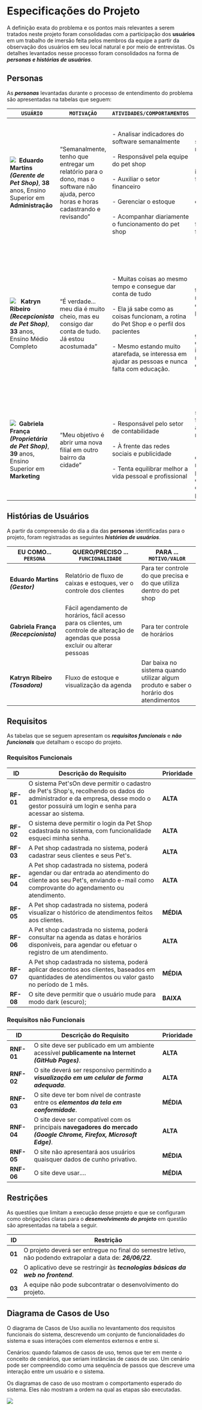 # Especificações do Projeto

A definição exata do problema e os pontos mais relevantes a serem tratados neste projeto foram consolidadas com a participação dos **usuários** em um trabalho de imersão feita pelos membros da equipe a partir da observação dos usuários em seu local natural e por meio de entrevistas. Os detalhes levantados nesse processo foram consolidados na forma de ***personas e histórias de usuários***.

## Personas

As ***personas*** levantadas durante o processo de entendimento do problema são apresentadas na tabelas que seguem:

| `USUÁRIO` |`MOTIVAÇÃO`| `ATIVIDADES/COMPORTAMENTOS` | ` NECESSIDADES ` |`FRUSTRAÇÕES`|
|----------------------|--------------------|--------------------|------------------------|------------------------|
| <Img src="https://user-images.githubusercontent.com/86859418/188523233-399be60d-ff74-4add-a147-0b14db9eb48c.jpeg">  **Eduardo Martins** ***(Gerente de Pet Shop)***, **38** anos,  Ensino Superior em **Administração** | “Semanalmente, tenho que entregar um relatório para o dono, mas o software não ajuda, perco horas e horas cadastrando e revisando” | - Analisar indicadores do software semanalmente<br/><br/>- Responsável pela equipe do pet shop<br/><br/>- Auxiliar o setor financeiro<br/><br/>- Gerenciar o estoque<br/><br/>- Acompanhar diariamente o funcionamento do pet shop|- Ações diárias sendo mostradas<br/><br/>-  Input de informação facilitado<br/><br/>- Dashboard claro e intuitivo<br/><br/>- Uma ferramenta de fácil utilização|- Tem problema para interpretar os dados<br/><br/>- Ainda utiliza planilhas para complementar<br/><br/>- Perder muito tempo com software<br/><br/>- Não sabe como engajar a equipe no software
| <Img src="https://user-images.githubusercontent.com/86859418/188523365-01f0e9f7-3c7e-48f6-9b65-a04099235bd0.jpeg">   **Katryn Ribeiro** ***(Recepcionista de Pet Shop)***, **33** anos, Ensino Médio Completo | “É verdade... meu dia é muito cheio, mas eu consigo dar conta de tudo. Já estou acostumada” |- Muitas coisas ao mesmo tempo e consegue dar conta de tudo<br/><br/>- Ela já sabe como as coisas funcionam, a rotina do Pet Shop e o perfil dos pacientes<br/><br/>- Mesmo estando muito atarefada, se interessa em ajudar as pessoas e nunca falta com educação.|- Executar suas tarefas de maneira mais eficiente possível<br/><br/>- Gerenciar uma grande quantidade de informações que recebe sem esquecer nada|- Executar manualmente muitas tarefas simples que poderiam ser automatizadas no software<br/><br/>- Enfrentar a resistência dos superiores para tornar digital alguns processos do Pet Shop<br/><br/>- Perder muito tempo com software
| <Img src="https://user-images.githubusercontent.com/86859418/188523328-57766bc3-08fa-49a7-83bb-161137f32401.jpeg">  **Gabriela França** ***(Proprietária de Pet Shop)***, **39** anos, Ensino Superior em **Marketing** | “Meu objetivo é abrir uma nova filial em outro bairro da cidade” |- Responsável pelo setor de contabilidade<br/><br/>- À frente das redes sociais e publicidade<br/><br/>- Tenta equilibrar melhor a vida pessoal e profissional |- Busca soluções que facilitem seu dia a dia como microempresária<br/><br/>- Possibilidade de enviar notificações para atuais clientes e divulgar promoções |- Aumento no número de clientes impactou em demora para retornar no WhatsApp e marcação de horários<br/><br/>- Dificuldade em fidelizar e atrair clientes 

## Histórias de Usuários
 
A partir da compreensão do dia a dia das **personas** identificadas para o projeto, foram registradas as seguintes ***histórias de usuários***. 

|EU COMO... `PERSONA`| QUERO/PRECISO ... `FUNCIONALIDADE` |PARA ... `MOTIVO/VALOR`                 |
|--------------------|------------------------------------|----------------------------------------|
|**Eduardo Martins** ***(Gestor)***|Relatório de fluxo de caixas e estoques, ver o controle dos clientes|Para ter controle do que precisa e do que utiliza dentro do pet shop|
|**Gabriela França** ***(Recepcionista)***|Fácil agendamento de horários, fácil acesso para os clientes, um controle de alteração de agendas que possa excluir ou alterar pessoas|Para ter controle de horários|
|**Katryn Ribeiro** ***(Tosadora)***|Fluxo de estoque e visualização da agenda|Dar baixa no sistema quando utilizar algum produto e saber o horário dos atendimentos|

## Requisitos

As tabelas que se seguem apresentam os ***requisitos funcionais*** e ***não funcionais*** que detalham o escopo do projeto.

### Requisitos Funcionais

|**ID**     | **Descrição do Requisito**  | **Prioridade** |
|-------|-----------------------------------------|----|
|**RF-01**|O sistema Pet'sOn deve permitir o cadastro de Pet's Shop's, recolhendo os dados do administrador e da empresa, desse modo o gestor possuirá um login e senha para acessar ao sistema.|**ALTA**| 
|**RF-02**|O sistema deve permitir o login da Pet Shop cadastrada no sistema, com funcionalidade esqueci minha senha. |**ALTA**| 
|**RF-03**|A Pet shop cadastrada no sistema, poderá cadastrar seus clientes e seus Pet's. |**ALTA**| 
|**RF-04**|A Pet shop cadastrada no sistema, poderá agendar ou dar entrada ao atendimento do cliente aos seu Pet's, enviando e-mail como comprovante do agendamento ou atendimento.|**ALTA**| 
|**RF-05**|A Pet shop cadastrada no sistema, poderá visualizar o histórico de atendimentos feitos aos clientes. |**MÉDIA**|
|**RF-06**|A Pet shop cadastrada no sistema, poderá consultar na agenda as datas e horários disponíveis, para agendar ou efetuar o registro de um atendimento.|**ALTA**|
|**RF-07**|A Pet shop cadastrada no sistema, poderá aplicar descontos aos clientes, baseados em quantidades de atendimentos ou valor gasto no período de 1 mês.|**MÉDIA**|
|**RF-08**|O site deve permitir que o usuário mude para modo dark (escuro);|**BAIXA**|


### Requisitos não Funcionais

|**ID**     | **Descrição do Requisito**  |**Prioridade** |
|-------|-------------------------|----|
|**RNF-01**|O site deve ser publicado em um ambiente acessível **publicamente na Internet** ***(GitHub Pages)***.|**ALTA**| 
|**RNF-02**|O site deverá ser responsivo permitindo a ***visualização em um celular de forma adequada***.|**ALTA**| 
|**RNF-03**|O site deve ter bom nível de contraste entre os ***elementos da tela em conformidade***.|**MÉDIA**| 
|**RNF-04**|O site deve ser compatível com os principais **navegadores do mercado** ***(Google Chrome, Firefox, Microsoft Edge)***.|**ALTA**
|**RNF-05**|O site não apresentará aos usuários quaisquer dados de cunho privativo. |**MÉDIA**|
|**RNF-06**|O site deve usar.... |**MÉDIA**|
 

## Restrições

As questões que limitam a execução desse projeto e que se configuram como 
obrigações claras para o ***desenvolvimento do projeto*** em questão são apresentadas 
na tabela a seguir.


|**ID**|                                           **Restrição**                                                   |
|--|-------------------------------------------------------------------------------------------------------|
|**01**| O projeto deverá ser entregue no final do semestre letivo,  não podendo extrapolar a data de: ***26/06/22***.  |
|**02**| O aplicativo deve se restringir às ***tecnologias básicas da web no frontend***.                          |
|**03**| A equipe não pode subcontratar o desenvolvimento do projeto.                                         |

 ## Diagrama de Casos de Uso
 
O diagrama de Casos de Uso auxilia no levantamento dos requisitos funcionais do sistema, descrevendo um conjunto de funcionalidades do sistema e suas interações com elementos externos e entre si.

Cenários: quando falamos de casos de uso, temos que ter em mente o conceito de cenários, que seriam instâncias de casos de uso.
Um cenário pode ser compreendido como uma sequência de passos que descreve uma interação entre um usuário e o sistema.
 
Os diagramas de caso de uso mostram o comportamento esperado do sistema. Eles não mostram a ordem na qual as etapas são executadas. 
 
 <img src="https://user-images.githubusercontent.com/86859418/189501681-74530e7b-a584-4a81-aaec-e5a9204396c5.jpg">
